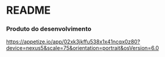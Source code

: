 # README #

### Produto do desenvolvimento ###

https://appetize.io/app/02xk3jkffu538x1x41ncqx0z80?device=nexus5&scale=75&orientation=portrait&osVersion=6.0